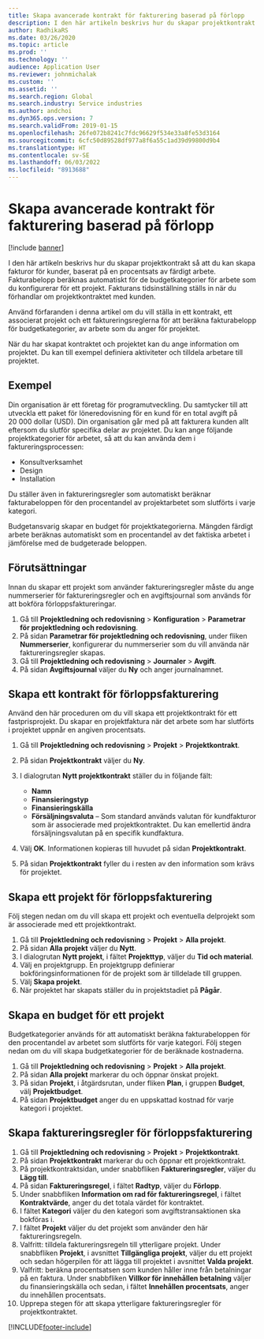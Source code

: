 ```yaml
---
title: Skapa avancerade kontrakt för fakturering baserad på förlopp
description: I den här artikeln beskrivs hur du skapar projektkontrakt så att du kan skapa fakturor för kunder, baserat på en procentsats av färdigt arbete.
author: RadhikaRS
ms.date: 03/26/2020
ms.topic: article
ms.prod: ''
ms.technology: ''
audience: Application User
ms.reviewer: johnmichalak
ms.custom: ''
ms.assetid: ''
ms.search.region: Global
ms.search.industry: Service industries
ms.author: andchoi
ms.dyn365.ops.version: 7
ms.search.validFrom: 2019-01-15
ms.openlocfilehash: 26fe072b8241c7fdc96629f534e33a8fe53d3164
ms.sourcegitcommit: 6cfc50d89528df977a8f6a55c1ad39d99800d9b4
ms.translationtype: HT
ms.contentlocale: sv-SE
ms.lasthandoff: 06/03/2022
ms.locfileid: "8913688"
---
```

# <a name="create-advanced-contracts-for-billing-based-on-progress"></a>Skapa avancerade kontrakt för fakturering baserad på förlopp
[!include [banner](../includes/banner.md)]

I den här artikeln beskrivs hur du skapar projektkontrakt så att du kan skapa fakturor för kunder, baserat på en procentsats av färdigt arbete. Fakturabelopp beräknas automatiskt för de budgetkategorier för arbete som du konfigurerar för ett projekt. Fakturans tidsinställning ställs in när du förhandlar om projektkontraktet med kunden.

Använd förfaranden i denna artikel om du vill ställa in ett kontrakt, ett associerat projekt och ett faktureringsreglerna för att beräkna fakturabelopp för budgetkategorier, av arbete som du anger för projektet.

När du har skapat kontraktet och projektet kan du ange information om projektet. Du kan till exempel definiera aktiviteter och tilldela arbetare till projektet.

## <a name="example"></a>Exempel

Din organisation är ett företag för programutveckling. Du samtycker till att utveckla ett paket för löneredovisning för en kund för en total avgift på 20 000 dollar (USD). Din organisation går med på att fakturera kunden allt eftersom du slutför specifika delar av projektet. Du kan ange följande projektkategorier för arbetet, så att du kan använda dem i faktureringsprocessen:

- Konsultverksamhet
- Design
- Installation

Du ställer även in faktureringsregler som automatiskt beräknar fakturabeloppen för den procentandel av projektarbetet som slutförts i varje kategori.

Budgetansvarig skapar en budget för projektkategorierna. Mängden färdigt arbete beräknas automatiskt som en procentandel av det faktiska arbetet i jämförelse med de budgeterade beloppen.

## <a name="prerequisites"></a>Förutsättningar

Innan du skapar ett projekt som använder faktureringsregler måste du ange nummerserier för faktureringsregler och en avgiftsjournal som används för att bokföra förloppsfaktureringar.

1. Gå till **Projektledning och redovisning** \> **Konfiguration** \> **Parametrar för projektledning och redovisning**.
2. På sidan **Parametrar för projektledning och redovisning**, under fliken **Nummerserier**, konfigurerar du nummerserier som du vill använda när faktureringsregler skapas.
3. Gå till **Projektledning och redovisning** \> **Journaler** \> **Avgift**.
4. På sidan **Avgiftsjournal** väljer du **Ny** och anger journalnamnet.

## <a name="create-a-contract-for-progress-billings"></a>Skapa ett kontrakt för förloppsfakturering

Använd den här proceduren om du vill skapa ett projektkontrakt för ett fastprisprojekt. Du skapar en projektfaktura när det arbete som har slutförts i projektet uppnår en angiven procentsats.

1. Gå till **Projektledning och redovisning** \> **Projekt** \> **Projektkontrakt**.
2. På sidan **Projektkontrakt** väljer du **Ny**.
3. I dialogrutan **Nytt projektkontrakt** ställer du in följande fält:

    - **Namn**
    - **Finansieringstyp**
    - **Finansieringskälla**
    - **Försäljningsvaluta** – Som standard används valutan för kundfakturor som är associerade med projektkontraktet. Du kan emellertid ändra försäljningsvalutan på en specifik kundfaktura.

4. Välj **OK**. Informationen kopieras till huvudet på sidan **Projektkontrakt**.
5. På sidan **Projektkontrakt** fyller du i resten av den information som krävs för projektet.

## <a name="create-a-project-for-progress-billings"></a>Skapa ett projekt för förloppsfakturering

Följ stegen nedan om du vill skapa ett projekt och eventuella delprojekt som är associerade med ett projektkontrakt.

1. Gå till **Projektledning och redovisning** \> **Projekt** \> **Alla projekt**.
2. På sidan **Alla projekt** väljer du **Nytt**.
3. I dialogrutan **Nytt projekt**, i fältet **Projekttyp**, väljer du **Tid och material**.
4. Välj en projektgrupp. En projektgrupp definierar bokföringsinformationen för de projekt som är tilldelade till gruppen.
5. Välj **Skapa projekt**.
6. När projektet har skapats ställer du in projektstadiet på **Pågår**.

## <a name="create-a-budget-for-a-project"></a>Skapa en budget för ett projekt

Budgetkategorier används för att automatiskt beräkna fakturabeloppen för den procentandel av arbetet som slutförts för varje kategori. Följ stegen nedan om du vill skapa budgetkategorier för de beräknade kostnaderna.

1. Gå till **Projektledning och redovisning** \> **Projekt** \> **Alla projekt**.
2. På sidan **Alla projekt** markerar du och öppnar önskat projekt.
3. På sidan **Projekt**, i åtgärdsrutan, under fliken **Plan**, i gruppen **Budget**, välj **Projektbudget**.
4. På sidan **Projektbudget** anger du en uppskattad kostnad för varje kategori i projektet.

## <a name="create-billing-rules-for-progress-billings"></a>Skapa faktureringsregler för förloppsfakturering

1. Gå till **Projektledning och redovisning** \> **Projekt** \> **Projektkontrakt**.
2. På sidan **Projektkontrakt** markerar du och öppnar ett projektkontrakt.
3. På projektkontraktsidan, under snabbfliken **Faktureringsregler**, väljer du **Lägg till**.
4. På sidan **Faktureringsregel**, i fältet **Radtyp**, väljer du **Förlopp**.
5. Under snabbfliken **Information om rad för faktureringsregel**, i fältet **Kontraktvärde**, anger du det totala värdet för kontraktet.
6. I fältet **Kategori** väljer du den kategori som avgiftstransaktionen ska bokföras i.
7. I fältet **Projekt** väljer du det projekt som använder den här faktureringsregeln.
8. Valfritt: tilldela faktureringsregeln till ytterligare projekt. Under snabbfliken **Projekt**, i avsnittet **Tillgängliga projekt**, väljer du ett projekt och sedan högerpilen för att lägga till projektet i avsnittet **Valda projekt**.
9. Valfritt: beräkna procentsatsen som kunden håller inne från betalningar på en faktura. Under snabbfliken **Villkor för innehållen betalning** väljer du finansieringskälla och sedan, i fältet **Innehållen procentsats**, anger du innehållen procentsats.
10. Upprepa stegen för att skapa ytterligare faktureringsregler för projektkontraktet.


[!INCLUDE[footer-include](../includes/footer-banner.md)]